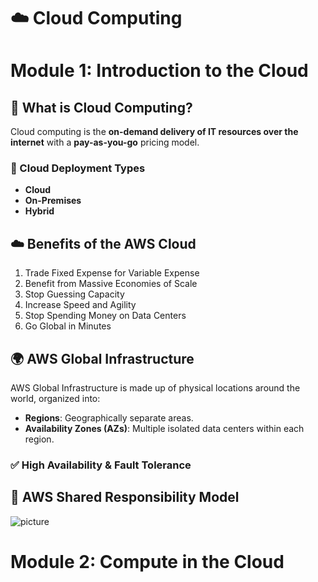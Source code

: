 
# ☁️ Cloud Computing

# Module 1: Introduction to the Cloud

## 🔹 What is Cloud Computing?
Cloud computing is the **on-demand delivery of IT resources over the internet** with a **pay-as-you-go** pricing model.

### 🔹 Cloud Deployment Types
- **Cloud**
- **On-Premises**
- **Hybrid**

## ☁️ Benefits of the AWS Cloud
1. Trade Fixed Expense for Variable Expense  
2. Benefit from Massive Economies of Scale  
3. Stop Guessing Capacity
4. Increase Speed and Agility  
5. Stop Spending Money on Data Centers  
6. Go Global in Minutes  

## 🌍 AWS Global Infrastructure
AWS Global Infrastructure is made up of physical locations around the world, organized into:

- **Regions**: Geographically separate areas.
- **Availability Zones (AZs)**: Multiple isolated data centers within each region.

### ✅ High Availability & Fault Tolerance

## 🔐 AWS Shared Responsibility Model

![picture]()

# Module 2: Compute in the Cloud
<!--stackedit_data:
eyJoaXN0b3J5IjpbLTIwMDM0NjIwMDddfQ==
-->